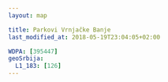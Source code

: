 ```yaml
---
layout: map

title: Parkovi Vrnjačke Banje
last_modified_at: 2018-05-19T23:04:05+02:00

WDPA: [395447]
geoSrbija:
  L1_183: [126]
---
```

